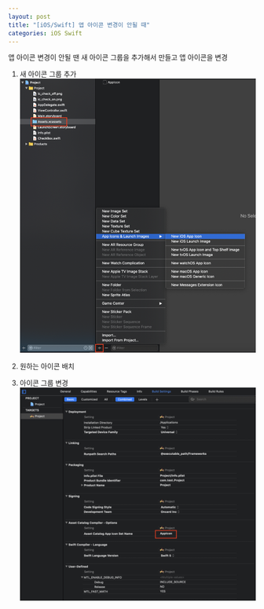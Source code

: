 ```yaml
---
layout: post
title: "[iOS/Swift] 앱 아이콘 변경이 안될 때"
categories: iOS Swift
---
```


앱 아이콘 변경이 안될 땐 새 아이콘 그룹을 추가해서 만들고 앱 아이콘을 변경

1) 새 아이콘 그룹 추가
![img1](/img/2019-08-16-cant-change-app-icon-1.png)

2) 원하는 아이콘 배치

3) 아이콘 그룹 변경
![img2](/img/2019-08-16-cant-change-app-icon-2.png)